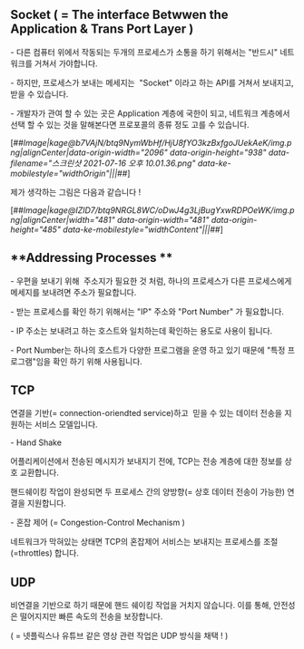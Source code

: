 ## **Socket ( = The interface Betwwen the Application & Trans Port Layer )**

\- 다른 컴퓨터 위에서 작동되는 두개의 프로세스가 소통을 하기 위해서는 "반드시" 네트워크를 거쳐서 가야합니다.

\- 하지만, 프로세스가 보내는 메세지는  "Socket" 이라고 하는 API를 거쳐서 보내지고, 받을 수 있습니다.

\- 개발자가 관여 할 수 있는 곳은 Application 계층에 국한이 되고, 네트워크 계층에서 선택 할 수 있는 것을 말해본다면 프로포콜의 종류 정도 고를 수 있습니다.

[##_Image|kage@b7VAjN/btq9NymWbHf/HjU8fYO3kzBxfgoJUekAeK/img.png|alignCenter|data-origin-width="2096" data-origin-height="938" data-filename="스크린샷 2021-07-16 오후 10.01.36.png" data-ke-mobilestyle="widthOrigin"|||_##]

제가 생각하는 그림은 다음과 같습니다 !

[##_Image|kage@IZID7/btq9NRGL8WC/oDwJ4g3LjBugYxwRDPOeWK/img.png|alignCenter|width="481" data-origin-width="481" data-origin-height="485" data-ke-mobilestyle="widthContent"|||_##]

## **Addressing Processes **

\- 우편을 보내기 위해  주소지가 필요한 것 처럼, 하나의 프로세스가 다른 프로세스에게 메세지를 보내려면 주소가 필요합니다.

\- 받는 프로세스를 확인 하기 위해서는 "IP" 주소와 "Port Number" 가 필요합니다.

\- IP 주소는 보내려고 하는 호스트와 일치하는데 확인하는 용도로 사용이 됩니다.

\- Port Number는 하나의 호스트가 다양한 프로그램을 운영 하고 있기 때문에 "특정 프로그램"임을 확인 하기 위해 사용됩니다.

## **TCP**

연결을 기반(= connection-oriendted service)하고  믿을 수 있는 데이터 전송을 지원하는 서비스 모델입니다.

\- Hand Shake

어플리케이션에서 전송된 메시지가 보내지기 전에, TCP는 전송 계층에 대한 정보를 상호 교환합니다.

핸드쉐이킹 작업이 완성되면 두 프로세스 간의 양방향(= 상호 데이터 전송이 가능한) 연결을 지원합니다.

\- 혼잡 제어 (= Congestion-Control Mechanism )

네트워크가 막혀있는 상태면 TCP의 혼잡제어 서비스는 보내지는 프로세스를 조절(=throttles) 합니다.

## **UDP**

비연결을 기반으로 하기 때문에 핸드 쉐이킹 작업을 거치지 않습니다. 이를 통해, 안전성은 떨어지지만 빠른 속도의 전송을 보장합니다.

( = 넷플릭스나 유튜브 같은 영상 관련 작업은 UDP 방식을 채택 ! )
